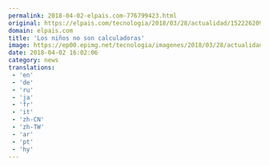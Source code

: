 ```yaml
---
permalink: 2018-04-02-elpais.com-776799423.html
original: https://elpais.com/tecnologia/2018/03/28/actualidad/1522262099_148985.html#?ref=rss&format=simple&link=link
domain: elpais.com
title: 'Los niños no son calculadoras'
image: https://ep00.epimg.net/tecnologia/imagenes/2018/03/28/actualidad/1522262099_148985_1522263630_rrss_normal.jpg
date: 2018-04-02 16:02:06
category: news
translations: 
 - 'en'
 - 'de'
 - 'ru'
 - 'ja'
 - 'fr'
 - 'it'
 - 'zh-CN'
 - 'zh-TW'
 - 'ar'
 - 'pt'
 - 'hy'
---
```


